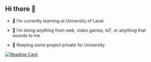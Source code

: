 ## Hi there 👋

- 🌱 I’m currently learning at University of Laval
- 🔭 I’m doing anything from web, video games, IoT, or anything that sounds to me

- 🔵 Keeping some project private for University

[![Readme Card](https://github-readme-stats.vercel.app/api?username=Gabliwel&include_all_commits=true&count_private=true&show_icons=true&line_height=20&title_color=FFFFFF&icon_color=FFFFFF&text_color=FFFFFF&bg_color=0D1117)](https://github.com/anuraghazra/github-readme-stats)

<!--
**Gabliwel/Gabliwel** is a ✨ _special_ ✨ repository because its `README.md` (this file) appears on your GitHub profile.

Here are some ideas to get you started:

- 🔭 I’m currently working on ...
- 🌱 I’m currently learning ...
- 👯 I’m looking to collaborate on ...
- 🤔 I’m looking for help with ...
- 💬 Ask me about ...
- 📫 How to reach me: ...
- 😄 Pronouns: ...
- ⚡ Fun fact: ...
-->
